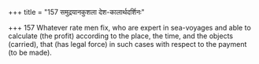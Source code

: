 +++
title = "157 समुद्रयानकुशला देश-कालार्थदर्शिनः"

+++
157	Whatever rate men fix, who are expert in sea-voyages and able to calculate (the profit) according to the place, the time, and the objects (carried), that (has legal force) in such cases with respect to the payment (to be made).